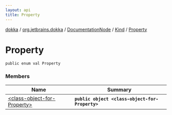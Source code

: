 ```yaml
---
layout: api
title: Property
---
```

[dokka](../../../../index.html) / [org.jetbrains.dokka](../../../index.html) / [DocumentationNode](../../index.html) / [Kind](../index.html) / [Property](index.html)


# Property



```
public enum val Property
```


### Members

| Name | Summary |
|------|---------|
|[&lt;class-object-for-Property&gt;](_class-object-for-Property_.html)|**`public object <class-object-for-Property>`**|
